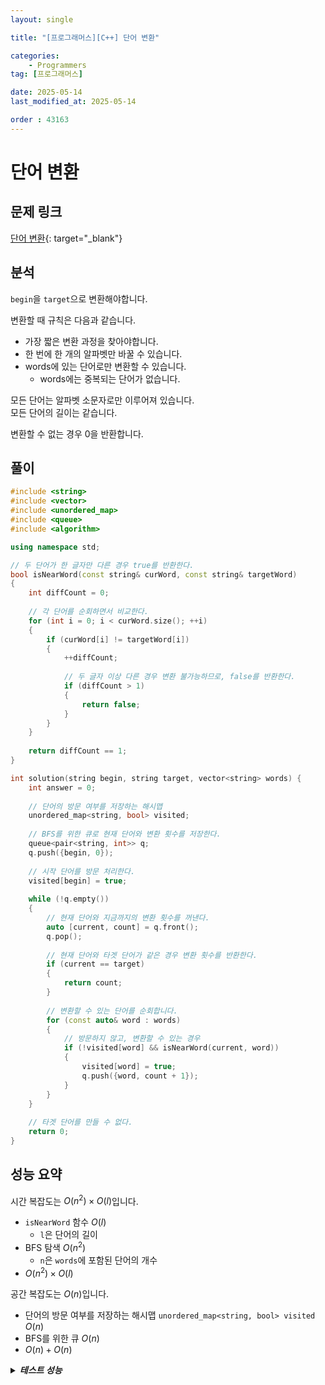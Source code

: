 ```yaml
---
layout: single

title: "[프로그래머스][C++] 단어 변환"

categories:
    - Programmers
tag: [프로그래머스]

date: 2025-05-14
last_modified_at: 2025-05-14

order : 43163
---
```


# 단어 변환

## 문제 링크

[단어 변환](https://school.programmers.co.kr/learn/courses/30/lessons/43163){: target="_blank"}

## 분석

`begin`을 `target`으로 변환해야합니다.

변환할 때 규칙은 다음과 같습니다.

+ 가장 짧은 변환 과정을 찾아야합니다.
+ 한 번에 한 개의 알파벳만 바꿀 수 있습니다.
+ words에 있는 단어로만 변환할 수 있습니다.
    - words에는 중복되는 단어가 없습니다.

모든 단어는 알파벳 소문자로만 이루어져 있습니다.  
모든 단어의 길이는 같습니다.

변환할 수 없는 경우 0을 반환합니다.

## 풀이

```cpp
#include <string>
#include <vector>
#include <unordered_map>
#include <queue>
#include <algorithm>

using namespace std;

// 두 단어가 한 글자만 다른 경우 true를 반환한다.
bool isNearWord(const string& curWord, const string& targetWord)
{
    int diffCount = 0;
    
    // 각 단어를 순회하면서 비교한다.
    for (int i = 0; i < curWord.size(); ++i)
    {
        if (curWord[i] != targetWord[i])
        {
            ++diffCount;
            
            // 두 글자 이상 다른 경우 변환 불가능하므로, false를 반환한다.
            if (diffCount > 1)
            {
                return false;
            }
        }
    }
    
    return diffCount == 1;
}

int solution(string begin, string target, vector<string> words) {
    int answer = 0;
    
    // 단어의 방문 여부를 저장하는 해시맵
    unordered_map<string, bool> visited;
    
    // BFS를 위한 큐로 현재 단어와 변환 횟수를 저장한다.
    queue<pair<string, int>> q;
    q.push({begin, 0});
    
    // 시작 단어를 방문 처리한다.
    visited[begin] = true;
    
    while (!q.empty())
    {
        // 현재 단어와 지금까지의 변환 횟수를 꺼낸다.
        auto [current, count] = q.front();
        q.pop();
        
        // 현재 단어와 타겟 단어가 같은 경우 변환 횟수를 반환한다.
        if (current == target)
        {
            return count;
        }
        
        // 변환할 수 있는 단어를 순회합니다.
        for (const auto& word : words)
        {
            // 방문하지 않고, 변환할 수 있는 경우
            if (!visited[word] && isNearWord(current, word))
            {
                visited[word] = true;
                q.push({word, count + 1});
            }
        }
    }
    
    // 타겟 단어를 만들 수 없다.
    return 0;
}
```

## 성능 요약

시간 복잡도는 $O(n^2) \times O(l)$입니다.

- `isNearWord` 함수 $O(l)$
    + `l`은 단어의 길이
- BFS 탐색 $O(n^2)$
    + `n`은 `words`에 포함된 단어의 개수
- $O(n^2) \times O(l)$

공간 복잡도는 $O(n)$입니다.

- 단어의 방문 여부를 저장하는 해시맵 `unordered_map<string, bool> visited` $O(n)$
- BFS를 위한 큐 $O(n)$
- $O(n) + O(n)$

<details>
<summary><h5 style="display: inline;">테스트 성능</h5></summary>
<div markdown="1">

테스트 1 〉 통과 (0.01ms, 4.15MB)  
테스트 2 〉 통과 (0.02ms, 3.6MB)  
테스트 3 〉 통과 (0.03ms, 4.21MB)  
테스트 4 〉 통과 (0.02ms, 4.03MB)  
테스트 5 〉 통과 (0.01ms, 4.21MB)  

</div>
</details>